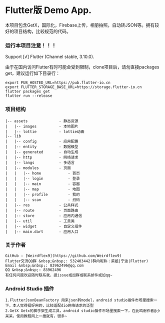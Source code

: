 # Flutter版 Demo App.

本项目包含GetX，国际化，Firebase上传，相册拍照，自动转JSON等。拥有较好的项目结构，比较规范的代码。 


### 运行本项目注意！！！

Support [√] Flutter (Channel stable, 3.10.0).

由于在国内访问Flutter有时可能会受到限制，clone项目后，请勿直接packages get，建议运行如下目录行：
```
export PUB_HOSTED_URL=https://pub.flutter-io.cn  
export FLUTTER_STORAGE_BASE_URL=https://storage.flutter-io.cn  
flutter packages get
flutter run --release
```

### 项目结构
```
|-- assets              - 静态资源
|   |-- images          - 本地图片
|   |-- lottie          - lottie动画
|-- lib
|   |-- config          - 应用配置
|   |-- entity          - 数据模型
|   |-- generated       - 自动生成
|   |-- http            - 网络请求
|   |-- langs           - 多语言
|   |-- modules         - 页面
|   |   |-- home            - 首页
|   |   |-- login           - 登录
|   |   |-- main            - 容器
|   |   |-- map             - 地图
|   |   |-- profile         - 我的
|   |   |-- scan            - 扫码
|   |-- res             - 公共样式
|   |-- route           - 页面路由
|   |-- store           - 应用内通信
|   |-- util            - 工具类
|   |-- widget          - 自定义组件
|   |-- main.dart       - 应用入口
```

### 关于作者
```
GitHub : [Weirdflex9](https://github.com/Weirdflex9) 
Flutter交流QQ群 &nbsp;&nbsp;: 532403442(群内昵称：菜蛆|宁波|Flutter)
Email &nbsp;&nbsp;: 83962496@qq.com
QQ &nbsp;&nbsp;: 83962496
有任何问题欢迎随时联系我，提issue或加群或联系邮件或加qq~
```


### Android Studio 插件
```
1.FlutterJsonBeanFactory 用来json转model，android studio插件市场里搜索一下，本人觉得挺好用的，比较适配dio网络请求的泛型
2.GetX Getx的脚手架生成工具，android studio插件市场里搜索一下，在此鸣谢作者@小呆呆，使用教程网上一搜就有，很多~
```